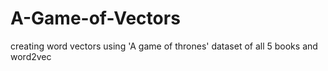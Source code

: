 # A-Game-of-Vectors
creating word vectors using 'A game of thrones' dataset of all 5 books and word2vec
